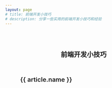 ```yaml
---
layout: page
# title: 前端开发小技巧
# description: 分享一些实用的前端开发小技巧和经验
---
```


<script setup>
import { ref, onMounted } from 'vue'
import { useMarkdownFiles } from '../../.vitepress/utils/pageUtils.js'

// 初始化文章列表
const articles = ref([])

// 在组件挂载时获取文件列表
onMounted(() => {
  // 使用工具类获取文件列表
  useMarkdownFiles(articles, '前端开发小技巧')
})
</script>

<div class="tips-container">
  <div class="tips-header">
    <h2>前端开发小技巧</h2>
    <!-- <p>这里收集了一些实用的前端开发小技巧和经验，希望对你有所帮助！</p> -->
  </div>
  
  <div class="tips-list">
    <div v-for="article in articles" :key="article.name" class="tip-item">
      <a :href="article.route" class="tip-link">
        <div class="tip-content">
          <h3>{{ article.name }}</h3>
        </div>
      </a>
    </div>
  </div>
</div>

<style>
.tips-container {
  max-width: 1200px;
  margin: 0 auto;
  padding: 2rem 1.5rem;
}

.tips-header {
  margin-bottom: 2rem;
  text-align: center;
}

.tips-header h1 {
  font-size: 2.5rem;
  font-weight: 600;
  margin-bottom: 1rem;
  background-image: linear-gradient(to right, var(--vp-c-brand-1), var(--vp-c-brand-2));
  -webkit-background-clip: text;
  background-clip: text;
  -webkit-text-fill-color: transparent;
}

.tips-header p {
  font-size: 1.2rem;
  color: var(--vp-c-text-2);
}

.tips-list {
  display: grid;
  grid-template-columns: repeat(auto-fill, minmax(300px, 1fr));
  gap: 1.5rem;
}

.tip-item {
  border-radius: 8px;
  overflow: hidden;
  transition: all 0.3s ease;
  border: 1px solid var(--vp-c-divider);
  background-color: var(--vp-c-bg-soft);
}

.tip-item:hover {
  transform: translateY(-5px);
  box-shadow: 0 5px 15px rgba(0, 0, 0, 0.1);
  border-color: var(--vp-c-brand-1);
}

.tip-link {
  display: block;
  height: 100%;
  text-decoration: none;
  color: inherit;
}

.tip-content {
  padding: 1.5rem;
}

.tip-content h3 {
  font-size: 1.25rem;
  font-weight: 600;
  margin: 0;
  color: var(--vp-c-text-1);
}

@media (max-width: 768px) {
  .tips-list {
    grid-template-columns: 1fr;
  }
  
  .tips-header h1 {
    font-size: 2rem;
  }
}
</style>
